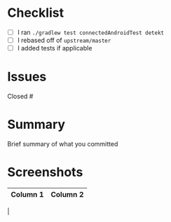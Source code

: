 # Checklist
- [ ] I ran `./gradlew test connectedAndroidTest detekt`
- [ ] I rebased off of `upstream/master`
- [ ] I added tests if applicable

# Issues
Closed #

# Summary
Brief summary of what you committed

# Screenshots
Column 1 | Column 2
--- | ---
 |